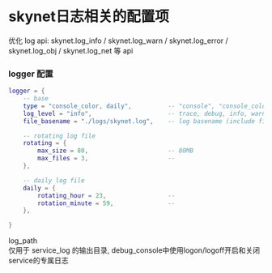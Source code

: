# skynet日志相关的配置项

优化 log api: skynet.log_info / skynet.log_warn / skynet.log_error / skynet.log_obj / skynet.log_net 等 api

### logger 配置
```lua
logger = {
    -- base
    type = "console_color, daily",          -- "console", "console_color", "hourly", "daily", "rotating", "[console|console_color], [hourly|daily|rotating]"
    log_level = "info",                     -- trace, debug, info, warn, error, off
    file_basename = "./logs/skynet.log",    -- log basename (include file extension)

    -- rotating log file
    rotating = {
        max_size = 80,                      -- 80MB
        max_files = 3,                      --
    },

    -- daily log file
    daily = {
        rotating_hour = 23,                 --
        rotation_minute = 59,               --
    },

}
```

log_path   
仅用于 service_log 的输出目录, debug_console中使用logon/logoff开启和关闭service的专属日志  



